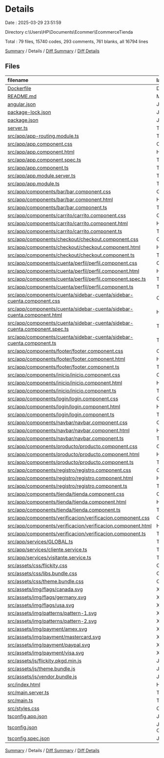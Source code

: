 # Details

Date : 2025-03-29 23:51:59

Directory c:\\Users\\HP\\Documents\\Ecommer\\EcommerceTienda

Total : 79 files,  15740 codes, 293 comments, 761 blanks, all 16794 lines

[Summary](results.md) / Details / [Diff Summary](diff.md) / [Diff Details](diff-details.md)

## Files
| filename | language | code | comment | blank | total |
| :--- | :--- | ---: | ---: | ---: | ---: |
| [Dockerfile](/Dockerfile) | Docker | 8 | 7 | 9 | 24 |
| [README.md](/README.md) | Markdown | 14 | 0 | 14 | 28 |
| [angular.json](/angular.json) | JSON | 113 | 0 | 1 | 114 |
| [package-lock.json](/package-lock.json) | JSON | 12,412 | 0 | 1 | 12,413 |
| [package.json](/package.json) | JSON | 47 | 0 | 1 | 48 |
| [server.ts](/server.ts) | TypeScript | 40 | 6 | 11 | 57 |
| [src/app/app-routing.module.ts](/src/app/app-routing.module.ts) | TypeScript | 28 | 0 | 10 | 38 |
| [src/app/app.component.css](/src/app/app.component.css) | CSS | 0 | 0 | 1 | 1 |
| [src/app/app.component.html](/src/app/app.component.html) | HTML | 1 | 0 | 0 | 1 |
| [src/app/app.component.spec.ts](/src/app/app.component.spec.ts) | TypeScript | 31 | 0 | 5 | 36 |
| [src/app/app.component.ts](/src/app/app.component.ts) | TypeScript | 9 | 0 | 2 | 11 |
| [src/app/app.module.server.ts](/src/app/app.module.server.ts) | TypeScript | 12 | 0 | 3 | 15 |
| [src/app/app.module.ts](/src/app/app.module.ts) | TypeScript | 53 | 0 | 2 | 55 |
| [src/app/components/bar/bar.component.css](/src/app/components/bar/bar.component.css) | CSS | 0 | 0 | 1 | 1 |
| [src/app/components/bar/bar.component.html](/src/app/components/bar/bar.component.html) | HTML | 13 | 1 | 2 | 16 |
| [src/app/components/bar/bar.component.ts](/src/app/components/bar/bar.component.ts) | TypeScript | 8 | 0 | 3 | 11 |
| [src/app/components/carrito/carrito.component.css](/src/app/components/carrito/carrito.component.css) | CSS | 0 | 0 | 1 | 1 |
| [src/app/components/carrito/carrito.component.html](/src/app/components/carrito/carrito.component.html) | HTML | 86 | 12 | 29 | 127 |
| [src/app/components/carrito/carrito.component.ts](/src/app/components/carrito/carrito.component.ts) | TypeScript | 105 | 0 | 20 | 125 |
| [src/app/components/checkout/checkout.component.css](/src/app/components/checkout/checkout.component.css) | CSS | 0 | 0 | 1 | 1 |
| [src/app/components/checkout/checkout.component.html](/src/app/components/checkout/checkout.component.html) | HTML | 231 | 29 | 55 | 315 |
| [src/app/components/checkout/checkout.component.ts](/src/app/components/checkout/checkout.component.ts) | TypeScript | 161 | 1 | 38 | 200 |
| [src/app/components/cuenta/perfil/perfil.component.css](/src/app/components/cuenta/perfil/perfil.component.css) | CSS | 0 | 0 | 1 | 1 |
| [src/app/components/cuenta/perfil/perfil.component.html](/src/app/components/cuenta/perfil/perfil.component.html) | HTML | 1 | 0 | 1 | 2 |
| [src/app/components/cuenta/perfil/perfil.component.spec.ts](/src/app/components/cuenta/perfil/perfil.component.spec.ts) | TypeScript | 18 | 0 | 6 | 24 |
| [src/app/components/cuenta/perfil/perfil.component.ts](/src/app/components/cuenta/perfil/perfil.component.ts) | TypeScript | 8 | 0 | 3 | 11 |
| [src/app/components/cuenta/sidebar-cuenta/sidebar-cuenta.component.css](/src/app/components/cuenta/sidebar-cuenta/sidebar-cuenta.component.css) | CSS | 0 | 0 | 1 | 1 |
| [src/app/components/cuenta/sidebar-cuenta/sidebar-cuenta.component.html](/src/app/components/cuenta/sidebar-cuenta/sidebar-cuenta.component.html) | HTML | 105 | 19 | 40 | 164 |
| [src/app/components/cuenta/sidebar-cuenta/sidebar-cuenta.component.spec.ts](/src/app/components/cuenta/sidebar-cuenta/sidebar-cuenta.component.spec.ts) | TypeScript | 18 | 0 | 6 | 24 |
| [src/app/components/cuenta/sidebar-cuenta/sidebar-cuenta.component.ts](/src/app/components/cuenta/sidebar-cuenta/sidebar-cuenta.component.ts) | TypeScript | 39 | 0 | 8 | 47 |
| [src/app/components/footer/footer.component.css](/src/app/components/footer/footer.component.css) | CSS | 0 | 0 | 1 | 1 |
| [src/app/components/footer/footer.component.html](/src/app/components/footer/footer.component.html) | HTML | 60 | 9 | 23 | 92 |
| [src/app/components/footer/footer.component.ts](/src/app/components/footer/footer.component.ts) | TypeScript | 8 | 0 | 3 | 11 |
| [src/app/components/inicio/inicio.component.css](/src/app/components/inicio/inicio.component.css) | CSS | 3 | 0 | 0 | 3 |
| [src/app/components/inicio/inicio.component.html](/src/app/components/inicio/inicio.component.html) | HTML | 73 | 8 | 14 | 95 |
| [src/app/components/inicio/inicio.component.ts](/src/app/components/inicio/inicio.component.ts) | TypeScript | 13 | 0 | 4 | 17 |
| [src/app/components/login/login.component.css](/src/app/components/login/login.component.css) | CSS | 0 | 0 | 1 | 1 |
| [src/app/components/login/login.component.html](/src/app/components/login/login.component.html) | HTML | 55 | 7 | 22 | 84 |
| [src/app/components/login/login.component.ts](/src/app/components/login/login.component.ts) | TypeScript | 56 | 0 | 10 | 66 |
| [src/app/components/navbar/navbar.component.css](/src/app/components/navbar/navbar.component.css) | CSS | 0 | 0 | 1 | 1 |
| [src/app/components/navbar/navbar.component.html](/src/app/components/navbar/navbar.component.html) | HTML | 161 | 34 | 61 | 256 |
| [src/app/components/navbar/navbar.component.ts](/src/app/components/navbar/navbar.component.ts) | TypeScript | 104 | 0 | 18 | 122 |
| [src/app/components/producto/producto.component.css](/src/app/components/producto/producto.component.css) | CSS | 3 | 0 | 2 | 5 |
| [src/app/components/producto/producto.component.html](/src/app/components/producto/producto.component.html) | HTML | 199 | 39 | 76 | 314 |
| [src/app/components/producto/producto.component.ts](/src/app/components/producto/producto.component.ts) | TypeScript | 141 | 0 | 30 | 171 |
| [src/app/components/registro/registro.component.css](/src/app/components/registro/registro.component.css) | CSS | 0 | 0 | 1 | 1 |
| [src/app/components/registro/registro.component.html](/src/app/components/registro/registro.component.html) | HTML | 74 | 10 | 22 | 106 |
| [src/app/components/registro/registro.component.ts](/src/app/components/registro/registro.component.ts) | TypeScript | 55 | 0 | 7 | 62 |
| [src/app/components/tienda/tienda.component.css](/src/app/components/tienda/tienda.component.css) | CSS | 4 | 0 | 0 | 4 |
| [src/app/components/tienda/tienda.component.html](/src/app/components/tienda/tienda.component.html) | HTML | 195 | 29 | 62 | 286 |
| [src/app/components/tienda/tienda.component.ts](/src/app/components/tienda/tienda.component.ts) | TypeScript | 168 | 0 | 34 | 202 |
| [src/app/components/verificacion/verificacion.component.css](/src/app/components/verificacion/verificacion.component.css) | CSS | 0 | 0 | 1 | 1 |
| [src/app/components/verificacion/verificacion.component.html](/src/app/components/verificacion/verificacion.component.html) | HTML | 28 | 4 | 8 | 40 |
| [src/app/components/verificacion/verificacion.component.ts](/src/app/components/verificacion/verificacion.component.ts) | TypeScript | 34 | 0 | 10 | 44 |
| [src/app/services/GLOBAL.ts](/src/app/services/GLOBAL.ts) | TypeScript | 4 | 1 | 0 | 5 |
| [src/app/services/cliente.service.ts](/src/app/services/cliente.service.ts) | TypeScript | 37 | 0 | 9 | 46 |
| [src/app/services/visitante.service.ts](/src/app/services/visitante.service.ts) | TypeScript | 45 | 0 | 11 | 56 |
| [src/assets/css/flickity.css](/src/assets/css/flickity.css) | CSS | 103 | 10 | 25 | 138 |
| [src/assets/css/libs.bundle.css](/src/assets/css/libs.bundle.css) | CSS | 2 | 3 | 1 | 6 |
| [src/assets/css/theme.bundle.css](/src/assets/css/theme.bundle.css) | CSS | 1 | 6 | 0 | 7 |
| [src/assets/img/flags/canada.svg](/src/assets/img/flags/canada.svg) | XML | 6 | 0 | 1 | 7 |
| [src/assets/img/flags/germany.svg](/src/assets/img/flags/germany.svg) | XML | 5 | 0 | 1 | 6 |
| [src/assets/img/flags/usa.svg](/src/assets/img/flags/usa.svg) | XML | 8 | 0 | 1 | 9 |
| [src/assets/img/patterns/pattern-1.svg](/src/assets/img/patterns/pattern-1.svg) | XML | 394 | 0 | 1 | 395 |
| [src/assets/img/patterns/pattern-2.svg](/src/assets/img/patterns/pattern-2.svg) | XML | 4 | 0 | 1 | 5 |
| [src/assets/img/payment/amex.svg](/src/assets/img/payment/amex.svg) | XML | 5 | 0 | 1 | 6 |
| [src/assets/img/payment/mastercard.svg](/src/assets/img/payment/mastercard.svg) | XML | 7 | 0 | 1 | 8 |
| [src/assets/img/payment/paypal.svg](/src/assets/img/payment/paypal.svg) | XML | 9 | 0 | 1 | 10 |
| [src/assets/img/payment/visa.svg](/src/assets/img/payment/visa.svg) | XML | 6 | 0 | 1 | 7 |
| [src/assets/js/flickity.pkgd.min.js](/src/assets/js/flickity.pkgd.min.js) | JavaScript | 8 | 48 | 0 | 56 |
| [src/assets/js/theme.bundle.js](/src/assets/js/theme.bundle.js) | JavaScript | 1 | 1 | 0 | 2 |
| [src/assets/js/vendor.bundle.js](/src/assets/js/vendor.bundle.js) | JavaScript | 1 | 1 | 0 | 2 |
| [src/index.html](/src/index.html) | HTML | 32 | 4 | 11 | 47 |
| [src/main.server.ts](/src/main.server.ts) | TypeScript | 1 | 0 | 1 | 2 |
| [src/main.ts](/src/main.ts) | TypeScript | 4 | 0 | 4 | 8 |
| [src/styles.css](/src/styles.css) | CSS | 1 | 1 | 0 | 2 |
| [tsconfig.app.json](/tsconfig.app.json) | JSON | 17 | 1 | 1 | 19 |
| [tsconfig.json](/tsconfig.json) | JSON with Comments | 31 | 1 | 1 | 33 |
| [tsconfig.spec.json](/tsconfig.spec.json) | JSON | 13 | 1 | 1 | 15 |

[Summary](results.md) / Details / [Diff Summary](diff.md) / [Diff Details](diff-details.md)